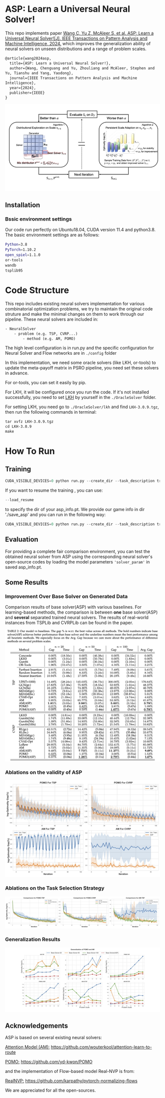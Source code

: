 # ASP: Learn a Universal Neural Solver!

This repo implements paper [Wang C, Yu Z, McAleer S, et al. ASP: Learn a Universal Neural Solver![J]. IEEE Transactions on Pattern Analysis and Machine Intelligence, 2024.](https://ieeexplore.ieee.org/abstract/document/10387785) which improves the generalization ability of neural solvers on unseen distributions and a range of problem scales.

```commandline
@article{wang2024asp,
  title={ASP: Learn a Universal Neural Solver!},
  author={Wang, Chenguang and Yu, Zhouliang and McAleer, Stephen and Yu, Tianshu and Yang, Yaodong},
  journal={IEEE Transactions on Pattern Analysis and Machine Intelligence},
  year={2024},
  publisher={IEEE}
}
```

![pipeline](./Fig/pipeline.jpg)

## Installation
### Bssic environment settings
Our code run perfectly on Ubuntu18.04, CUDA version 11.4 and python3.8. The basic environment settings are as follows:
``` Bash
Python=3.8
PyTorch=1.10.2
open_spiel=1.1.0
or-tools
wandb
tsplib95
```

# Code Structure
This repo includes existing neural solvers implementation for various combinatorial optimization problems, we try to maintain the original code struture
and make the minimal changes on them to work through our pipeline. These neural solvers are included in:
```commandline
- NeuralSolver
    - problem (e.g. TSP, CVRP...)
        - method (e.g. AM, POMO)
```
The high level configuration is in run.py and the specific configuration for Neural Solver and Flow networks are in `./config` folder

In this implementation, we need some oracle solvers (like LKH, or-tools) to update the meta-payoff matrix in PSRO pipeline, you need 
set these solvers in advance. 

For or-tools, you can set it easily by pip.

For LKH, it will be configured once you run the code. If it's not installed successfully, you need to set [LKH](http://webhotel4.ruc.dk/~keld/research/LKH-3/)
by yourself in the `./OracleSolver` folder.

For setting LKH, you need go to `./OracleSolver/lkh` and find `LKH-3.0.9.tgz`, then run the following commands in terminal:
```
tar xvfz LKH-3.0.9.tgz
cd LKH-3.0.9
make
```



# How To Run
## Training
```python
CUDA_VISIBLE_DEVICES=0 python run.py --create_dir --task_description train-tsp-pomo --problem TSP --method POMO  --performance_thres .5
```
If you want to resume the training , you can use:
```python 
--load_resume
```
to specify the dir of your asp_info.pt. We provide our game info in dir './save_asp' and you can run in the following way:
```python
CUDA_VISIBLE_DEVICES=0 python run.py --create_dir --task_description train-tsp-pomo --problem TSP --method POMO  --performance_thres .5 --load_resume ./save_asp/TSP/POMO/tsp_pomo/all_best_asp_info.pt
```

## Evaluation
For providing a complete fair comparison environment, you can test the obtained neural solver from ASP using the corresponding neural solver's open-source codes by 
loading the model parameters `'solver_param'` in saved asp_info.pt.



## Some Results
### Improvement Over Base Solver on Generated Data
Comparison results of base solver(ASP) with various baselines. For learning-based methods, the comparison is between **one** base solver(ASP) and **several** 
separated trained neural solvers. The results of real-world instances from TSPLib and CVRPLib can be found in the paper.

![results on generated data](./Fig/results%20on%20generated%20data.png)


### Ablations on the validity of ASP
![validity](./Fig/ablation%20unitrain.jpg)

### Ablations on the Task Selection Strategy
![validity](./Fig/ablation%20training%20strategy.jpg)

### Generalization Results
![generalization](./Fig/generalization.jpg)





## Acknowledgements
ASP is based on several existing neural solvers:

[Attention Model (AM):](https://github.com/wouterkool/attention-learn-to-route) https://github.com/wouterkool/attention-learn-to-route

[POMO:](https://github.com/yd-kwon/POMO) https://github.com/yd-kwon/POMO

and the implementation of Flow-based model Real-NVP is from:

[RealNVP:](https://github.com/karpathy/pytorch-normalizing-flows) https://github.com/karpathy/pytorch-normalizing-flows

We are appreciated for all the open-sources.
